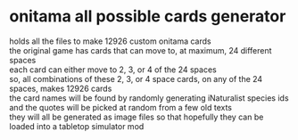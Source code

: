 # onitama all possible cards generator
holds all the files to make 12926 custom onitama cards<br/>
the original game has cards that can move to, at maximum, 24 different spaces<br/>
each card can either move to 2, 3, or 4 of the 24 spaces<br/>
so, all combinations of these 2, 3, or 4 space cards, on any of the 24 spaces, makes 12926 cards<br/>
the card names will be found by randomly generating iNaturalist species ids<br/>
and the quotes will be picked at random from a few old texts<br/>
they will all be generated as image files so that hopefully they can be loaded into a tabletop simulator mod
